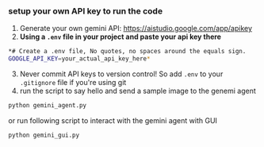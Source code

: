 
### setup your own API key to run the code

1. Generate your own gemini API: https://aistudio.google.com/app/apikey
2. **Using a `.env` file in your project and paste your api key there**

```bash
*# Create a .env file, No quotes, no spaces around the equals sign. 
GOOGLE_API_KEY=your_actual_api_key_here*
```
3. Never commit API keys to version control! So add `.env` to your `.gitignore` file if you're using git
4. run the script to say hello and send a sample image to the genemi agent
```bash
python gemini_agent.py
```
or run following script to interact with the gemini agent with GUI
```bash
python gemini_gui.py
```